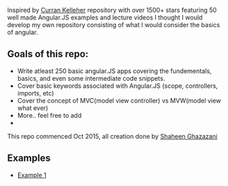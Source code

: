 Inspired by [Curran Kelleher](https://github.com/curran/portfolio) repository with over 1500+ stars featuring 50 well made Angular.JS examples and lecture videos I thought I would develop my own repository consisting of what I would consider the basics of angular. 

## Goals of this repo:
  * Write atleast 250 basic angular.JS apps covering the fundementals, basics, and even some intermediate code snippets.
  * Cover basic keywords associated with Angular.JS (scope, controllers, imports, etc)
  * Cover the concept of MVC(model view controller) vs MVW(model view what ever)
  * More.. feel free to add
  * 

This repo commenced Oct 2015, all creation done by [Shaheen Ghazazani](http://shaheensweb.me) 

## Examples
 * [Example 1](https://github.com/ShaheensWeb/250-angularJS-examples/blob/master/example1/index-example1.html)
